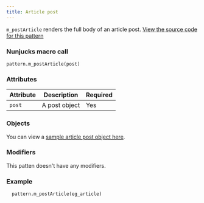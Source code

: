 ```yaml
---
title: Article post
---
```

`m_postArticle` renders the full body of an article post. [View the source code for this pattern](https://github.com/roobottom/roobottom-express/tree/master/templates/patterns/modules/m_postArticle)

### Nunjucks macro call
```
pattern.m_postArticle(post)
```

### Attributes
Attribute | Description | Required
--- | --- | ---
`post`|A post object|Yes

### Objects

You can view a [sample article post object here](https://github.com/roobottom/roobottom-express/tree/master/templates/patterns/_test_data/article.json).


### Modifiers

This patten doesn't have any modifiers.

### Example

```
  pattern.m_postArticle(eg_article)
```
